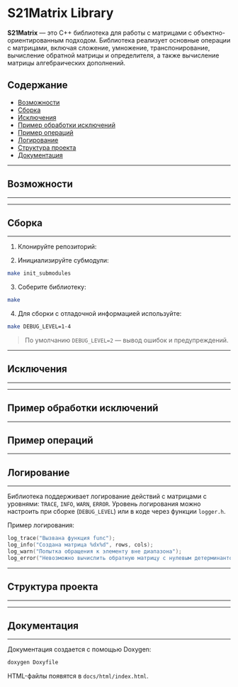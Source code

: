 # S21Matrix Library

**S21Matrix** — это C++ библиотека для работы с матрицами с объектно-ориентированным подходом. Библиотека реализует основные операции с матрицами, включая сложение, умножение, транспонирование, вычисление обратной матрицы и определителя, а также вычисление матрицы алгебраических дополнений.

## Содержание

* [Возможности](#возможности)
* [Сборка](#сборка)
* [Исключения](#исключения)
* [Пример обработки исключений](#пример-обработки-исключений)
* [Пример операций](#пример-операций)
* [Логирование](#логирование)
* [Структура проекта](#структура-проекта)
* [Документация](#документация)

---

## Возможности

---

---

## Сборка

---

1. Клонируйте репозиторий:

2. Инициализируйте субмодули:

```bash
make init_submodules
```

3. Соберите библиотеку:

```bash
make
```

4. Для сборки с отладочной информацией используйте:

```bash
make DEBUG_LEVEL=1-4
```

> По умолчанию `DEBUG_LEVEL=2` — вывод ошибок и предупреждений.

---

## Исключения

---

---

## Пример обработки исключений

---

## Пример операций


---

## Логирование

---

Библиотека поддерживает логирование действий с матрицами с уровнями: `TRACE`, `INFO`, `WARN`, `ERROR`.
Уровень логирования можно настроить при сборке (`DEBUG_LEVEL`) или в коде через функции `logger.h`.

Пример логирования:

```cpp
log_trace("Вызвана функция func");
log_info("Создана матрица %dx%d", rows, cols);
log_warn("Попытка обращения к элементу вне диапазона");
log_error("Невозможно вычислить обратную матрицу с нулевым детерминантом");
```

---

## Структура проекта

---

---

## Документация

---

Документация создается с помощью Doxygen:

```bash
doxygen Doxyfile
```

HTML-файлы появятся в `docs/html/index.html`.
